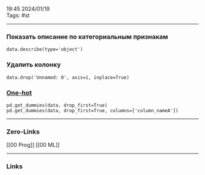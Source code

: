 19:45     2024/01/19    
Tags: #st 
____
### Показать описание по категориальным признакам
```data.describe(type='object')```
### Удалить колонку
```data.drop('Unnamed: 0', axis=1, inplace=True)```

### [One-hot](https://pandas.pydata.org/pandas-docs/stable/reference/api/pandas.get_dummies.html)
```
pd.get_dummies(data, drop_first=True)
pd.get_dummies(data, drop_first=True, columns=['column_nameA'])
```

____
### Zero-Links
[[00 Prog]] [[00 ML]]
____
### Links